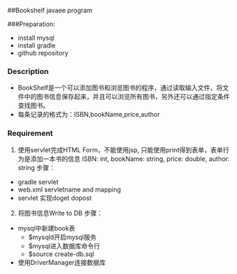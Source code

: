 ##Bookshelf
javaee program

###Preparation:
* install mysql
* install gradle
* github repository

### Description
* BookShelf是一个可以添加图书和浏览图书的程序，通过读取输入文件，将文件中的图书信息保存起来，并且可以浏览所有图书，另外还可以通过指定条件查找图书。
* 每条记录的格式为：ISBN,bookName,price,author


### Requirement

1. 使用servlet完成HTML Form，不能使用jsp, 只能使用print得到表单，表单行为是添加一本书的信息
ISBN: int, bookName: string, price: double, author: string
步骤：
- gradle
     servlet
- web.xml
     servletname and mapping
- servlet
     实现doget dopost


2. 将图书信息Write to DB
步骤：
- mysql中新建book表
     - $mysqld开启mysql服务
     - $mysql进入数据库命令行
     - $source create-db.sql
- 使用DriverManager连接数据库
 